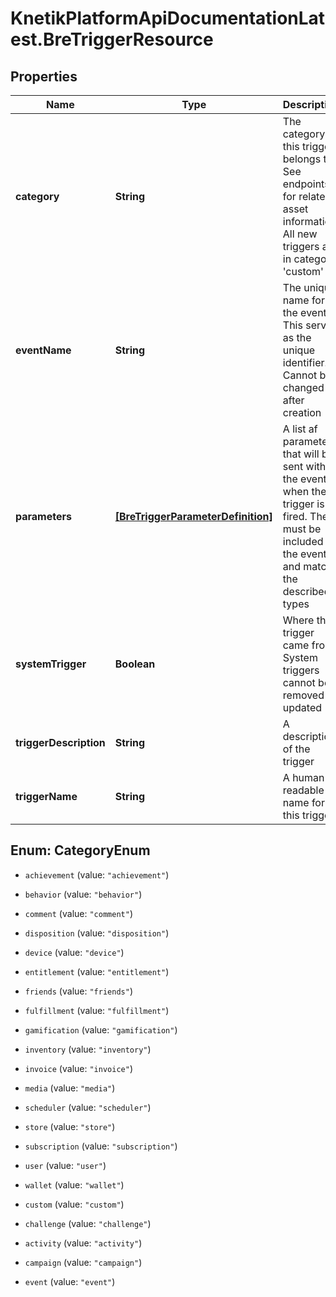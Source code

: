 # KnetikPlatformApiDocumentationLatest.BreTriggerResource

## Properties
Name | Type | Description | Notes
------------ | ------------- | ------------- | -------------
**category** | **String** | The category this trigger belongs to. See endpoints for related asset information. All new triggers are in category &#39;custom&#39; | [optional] 
**eventName** | **String** | The unique name for the event. This serves as the unique identifier. Cannot be changed after creation | 
**parameters** | [**[BreTriggerParameterDefinition]**](BreTriggerParameterDefinition.md) | A list af parameters that will be sent with the event when the trigger is fired. These must be included in the event and match the described types | [optional] 
**systemTrigger** | **Boolean** | Where this trigger came from. System triggers cannot be removed or updated | [optional] 
**triggerDescription** | **String** | A description of the trigger | 
**triggerName** | **String** | A human readable name for this trigger | 


<a name="CategoryEnum"></a>
## Enum: CategoryEnum


* `achievement` (value: `"achievement"`)

* `behavior` (value: `"behavior"`)

* `comment` (value: `"comment"`)

* `disposition` (value: `"disposition"`)

* `device` (value: `"device"`)

* `entitlement` (value: `"entitlement"`)

* `friends` (value: `"friends"`)

* `fulfillment` (value: `"fulfillment"`)

* `gamification` (value: `"gamification"`)

* `inventory` (value: `"inventory"`)

* `invoice` (value: `"invoice"`)

* `media` (value: `"media"`)

* `scheduler` (value: `"scheduler"`)

* `store` (value: `"store"`)

* `subscription` (value: `"subscription"`)

* `user` (value: `"user"`)

* `wallet` (value: `"wallet"`)

* `custom` (value: `"custom"`)

* `challenge` (value: `"challenge"`)

* `activity` (value: `"activity"`)

* `campaign` (value: `"campaign"`)

* `event` (value: `"event"`)




